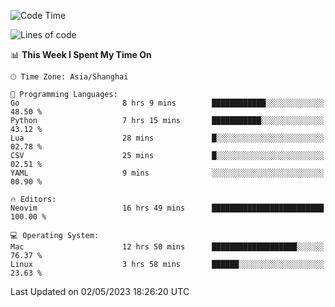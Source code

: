 <!--START_SECTION:waka-->
![Code Time](http://img.shields.io/badge/Code%20Time-1%2C334%20hrs%2019%20mins-blue)

![Lines of code](https://img.shields.io/badge/From%20Hello%20World%20I%27ve%20Written-269.3%20thousand%20lines%20of%20code-blue)

📊 **This Week I Spent My Time On** 

```text
🕑︎ Time Zone: Asia/Shanghai

💬 Programming Languages: 
Go                       8 hrs 9 mins        ████████████░░░░░░░░░░░░░   48.50 % 
Python                   7 hrs 15 mins       ███████████░░░░░░░░░░░░░░   43.12 % 
Lua                      28 mins             █░░░░░░░░░░░░░░░░░░░░░░░░   02.78 % 
CSV                      25 mins             █░░░░░░░░░░░░░░░░░░░░░░░░   02.51 % 
YAML                     9 mins              ░░░░░░░░░░░░░░░░░░░░░░░░░   00.90 % 

🔥 Editors: 
Neovim                   16 hrs 49 mins      █████████████████████████   100.00 % 

💻 Operating System: 
Mac                      12 hrs 50 mins      ███████████████████░░░░░░   76.37 % 
Linux                    3 hrs 58 mins       ██████░░░░░░░░░░░░░░░░░░░   23.63 % 
```


 Last Updated on 02/05/2023 18:26:20 UTC
<!--END_SECTION:waka-->
